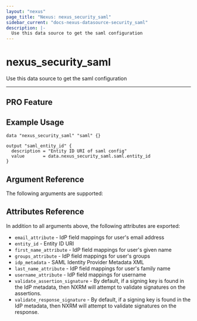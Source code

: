 ```yaml
---
layout: "nexus"
page_title: "Nexus: nexus_security_saml"
sidebar_current: "docs-nexus-datasource-security_saml"
description: |-
  Use this data source to get the saml configuration
---
```


# nexus_security_saml

Use this data source to get the saml configuration

---
**PRO Feature**
---

## Example Usage

```hcl
data "nexus_security_saml" "saml" {}

output "saml_entity_id" {
  description = "Entity ID URI of saml config"
  value       = data.nexus_security_saml.saml.entity_id
}
```

## Argument Reference

The following arguments are supported:



## Attributes Reference

In addition to all arguments above, the following attributes are exported:

* `email_attribute` - IdP field mappings for user's email address
* `entity_id` - Entity ID URI
* `first_name_attribute` - IdP field mappings for user's given name
* `groups_attribute` - IdP field mappings for user's groups
* `idp_metadata` - SAML Identity Provider Metadata XML
* `last_name_attribute` - IdP field mappings for user's family name
* `username_attribute` - IdP field mappings for username
* `validate_assertion_signature` - By default, if a signing key is found in the IdP metadata, then NXRM will attempt to validate signatures on the assertions.
* `validate_response_signature` - By default, if a signing key is found in the IdP metadata, then NXRM will attempt to validate signatures on the response.


